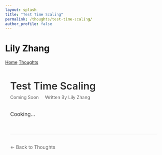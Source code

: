 ```yaml
---
layout: splash
title: "Test Time Scaling"
permalink: /thoughts/test-time-scaling/
author_profile: false
---
```


<div class="header-container">
  <div class="name-container">
    <h1 class="author-name">Lily Zhang</h1>
  </div>
  <div class="navigation-container">
    <a href="/" class="nav-link">Home</a>
    <a href="/thoughts" class="nav-link">Thoughts</a>
  </div>
</div>

<div class="post-container">
  <div class="post-header">
    <h1 class="post-title">Test Time Scaling</h1>
    <div class="post-meta">
      <span class="post-date">Coming Soon</span>
      <span class="post-author">Written By Lily Zhang</span>
    </div>
  </div>

  <div class="post-content">
    <p>Cooking...</p>
  </div>

  <div class="post-footer">
    <a href="/thoughts" class="back-link">← Back to Thoughts</a>
  </div>
</div>

<style>
.post-container {
  max-width: 1200px;
  margin: 3rem auto;
  padding: 0 1rem;
}

.post-header {
  margin-bottom: 2rem;
}

.post-title {
  font-size: 2rem;
  margin-bottom: 0.5rem;
  color: #333;
  font-weight: 600;
}

.post-meta {
  color: #666;
  font-size: 0.9rem;
}

.post-date {
  margin-right: 1rem;
}

.post-content {
  line-height: 1.7;
  font-size: 1.05rem;
  color: #333;
}

.post-content p {
  margin-bottom: 1.2rem;
}

.post-content ul, .post-content ol {
  margin-left: 2rem;
  margin-bottom: 1.2rem;
}

.post-content li {
  margin-bottom: 0.8rem;
}

.post-content a {
  color: #0066cc;
  text-decoration: none;
}

.post-content a:hover {
  text-decoration: underline;
}

.post-footer {
  margin-top: 3rem;
  padding-top: 2rem;
  border-top: 1px solid #eee;
}

.back-link {
  color: #666;
  text-decoration: none;
  font-size: 0.95rem;
}

.back-link:hover {
  color: #333;
}
</style>
